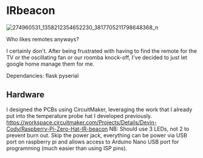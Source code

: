 # IRbeacon

![274960531_1358212354652230_3817705211798648368_n](https://user-images.githubusercontent.com/5545285/157615026-f2e808c0-3c56-4435-8da3-0ee260fcc509.jpg)

Who likes remotes anyways?

I certainly don't. After being frustrated with having to find the remote for the TV or the oscillating fan or our roomba knock-off, I've decided to just let google home manage them for me.

Dependancies:
flask
pyserial


## Hardware

I designed the PCBs using CircuitMaker, leveraging the work that I already put into the temperature probe hat I developed previously.
https://workspace.circuitmaker.com/Projects/Details/Devin-Cody/Raspberry-Pi-Zero-Hat-IR-beacon
NB: Should use 3 LEDs, not 2 to prevent burn out. Skip the power jack, everything can be power via USB port on raspberry pi and allows access to Arduino Nano USB port for programming (much easier than using ISP pins).

